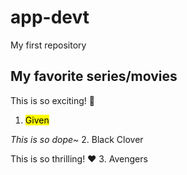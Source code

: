 # app-devt
My first repository
## My favorite series/movies

This is so exciting! 💙
1. <mark> Given </mark>

<em>This is so dope~</em>
2. Black Clover

This is so thrilling! ❤️
3. Avengers
